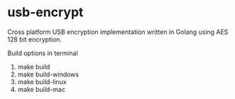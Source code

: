 # usb-encrypt
Cross platform USB encryption implementation written in Golang using AES 128 bit encryption.

Build options in terminal

1. make build
2. make build-windows
3. make build-linux
4. make build-mac

